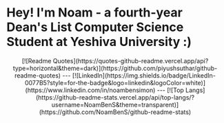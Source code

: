 # Hey! I'm Noam - a fourth-year Dean's List Computer Science Student at Yeshiva University :)

<div align="center">
[![Readme Quotes](https://quotes-github-readme.vercel.app/api?type=horizontal&theme=dark)](https://github.com/piyushsuthar/github-readme-quotes)
---
[![LinkedIn](https://img.shields.io/badge/LinkedIn-0077B5?style=for-the-badge&logo=linkedin&logoColor=white)](https://www.linkedin.com/in/noambensimon)
---
[![Top Langs](https://github-readme-stats.vercel.app/api/top-langs/?username=NoamBenS&theme=transparent)](https://github.com/NoamBenS/github-readme-stats)
</div>
